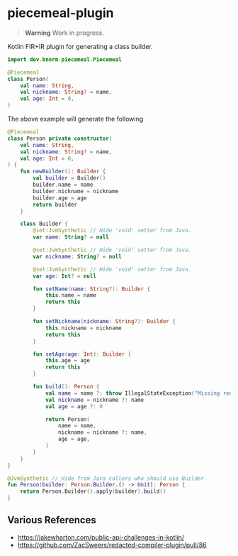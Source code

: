 # piecemeal-plugin

> **Warning**
> Work in progress.

Kotlin FIR+IR plugin for generating a class builder.

```kotlin
import dev.bnorm.piecemeal.Piecemeal

@Piecemeal
class Person(
    val name: String,
    val nickname: String? = name,
    val age: Int = 0,
)
```

The above example will generate the following

```kotlin
@Piecemeal
class Person private constructor(
    val name: String,
    val nickname: String? = name,
    val age: Int = 0,
) {
    fun newBuilder(): Builder {
        val builder = Builder()
        builder.name = name
        builder.nickname = nickname
        builder.age = age
        return builder
    }

    class Builder {
        @set:JvmSynthetic // Hide 'void' setter from Java.
        var name: String? = null

        @set:JvmSynthetic // Hide 'void' setter from Java.
        var nickname: String? = null

        @set:JvmSynthetic // Hide 'void' setter from Java.
        var age: Int? = null

        fun setName(name: String?): Builder {
            this.name = name
            return this
        }

        fun setNickname(nickname: String?): Builder {
            this.nickname = nickname
            return this
        }

        fun setAge(age: Int): Builder {
            this.age = age
            return this
        }

        fun build(): Person {
            val name = name ?: throw IllegalStateException("Missing required parameter 'name'.")
            val nickname = nickname ?: name
            val age = age ?: 0

            return Person(
                name = name,
                nickname = nickname ?: name,
                age = age,
            )
        }
    }
}

@JvmSynthetic // Hide from Java callers who should use Builder.
fun Person(builder: Person.Builder.() -> Unit): Person {
    return Person.Builder().apply(builder).build()
}
```

## Various References

- https://jakewharton.com/public-api-challenges-in-kotlin/
- https://github.com/ZacSweers/redacted-compiler-plugin/pull/86
